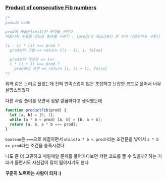 ### [Product of consecutive Fib numbers](https://www.codewars.com/kata/5541f58a944b85ce6d00006a/train/javascript)

```js
/*
pseudo code

prod에 제곱근(ceil)한 숫자를 구한다
피보나치 수열을 만드는 함수를 구한다 : (prod)의 제곱근보다 큰 수의 다음수까지 구한다

(i - 1) * (i) === prod ?
  prod보다 크면 => return [(i - 1), i, false]

  prod보다 작으면 => i++
  i * (i + 1) === prod ?
    prod보다 크면 => return [i, (i + 1), false]
*/
```

위와 같은 논리로 풀었는데 전혀 만족스럽지 않은 조잡하고 난잡한 코드로 풀어서 너무 실망스러웠다

다른 사람 풀이를 보면서 정말 깔끔하다고 생각했는데

```js
function productFib(prod) {
  let [a, b] = [0, 1];
  while (a * b < prod) [a, b] = [b, a + b];
  return [a, b, a * b === prod];
}
```

`boolean`은 `===`으로 해결하면서 `while(a * b < prod)`라는 조건문을 넣어서 `a * b >= prod`라는 조건을 충족시켰다

나도 좀 더 고민하고 매일매일 문제를 풀어가다보면 저런 코드를 짤 수 있을까? 하는 기대가 들면서도 자신감이 많이 떨어지기도 한다

**꾸준히 노력하는 사람이 되자 :)**
